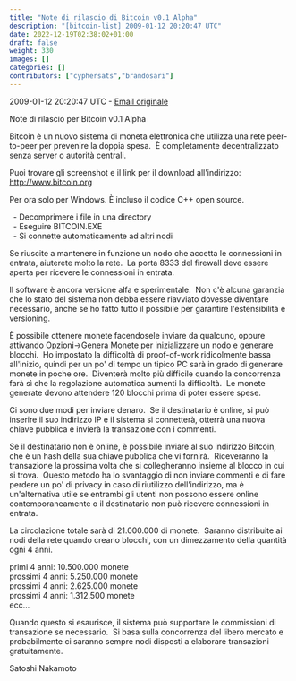 ```yaml
---
title: "Note di rilascio di Bitcoin v0.1 Alpha"
description: "[bitcoin-list] 2009-01-12 20:20:47 UTC"
date: 2022-12-19T02:38:02+01:00
draft: false
weight: 330
images: []
categories: []
contributors: ["cyphersats","brandosari"]
---
```


2009-01-12 20:20:47 UTC - [Email originale](https://web.archive.org/web/20151105193731/http://sourceforge.net/p/bitcoin/mailman/message/21312004/)


Note di rilascio per Bitcoin v0.1 Alpha

Bitcoin è un nuovo sistema di moneta elettronica che utilizza una rete peer-to-peer per prevenire la doppia spesa. &nbsp;È completamente decentralizzato senza server o autorità centrali.

Puoi trovare gli screenshot e il link per il download all'indirizzo:<br>
<http://www.bitcoin.org>

Per ora solo per Windows. È incluso il codice C++ open source.

&ensp;\- Decomprimere i file in una directory<br>
&ensp;\- Eseguire BITCOIN.EXE<br>
&ensp;\- Si connette automaticamente ad altri nodi

Se riuscite a mantenere in funzione un nodo che accetta le connessioni in entrata, aiuterete molto la rete. &nbsp;La porta 8333 del firewall deve essere aperta per ricevere le connessioni in entrata.

Il software è ancora versione alfa e sperimentale. &nbsp;Non c'è alcuna garanzia che lo stato del sistema non debba essere riavviato dovesse diventare necessario, anche se ho fatto tutto il possibile per garantire l'estensibilità e versioning.

È possibile ottenere monete facendosele inviare da qualcuno, oppure attivando Opzioni->Genera Monete per inizializzare un nodo e generare blocchi. &nbsp;Ho impostato la difficoltà di proof-of-work ridicolmente bassa all'inizio, quindi per un po' di tempo un tipico PC sarà in grado di generare monete in poche ore. &nbsp;Diventerà molto più difficile quando la concorrenza farà sì che la regolazione automatica aumenti la difficoltà. &nbsp;Le monete generate devono attendere 120 blocchi prima di poter essere spese.

Ci sono due modi per inviare denaro. &nbsp;Se il destinatario è online, si può inserire il suo indirizzo IP e il sistema si connetterà, otterrà una nuova chiave pubblica e invierà la transazione con i commenti. 

Se il destinatario non è online, è possibile inviare al suo indirizzo Bitcoin, che è un hash della sua chiave pubblica che vi fornirà. &nbsp;Riceveranno la transazione la prossima volta che si collegheranno insieme al blocco in cui si trova. &nbsp;Questo metodo ha lo svantaggio di non inviare commenti e di fare perdere un po' di privacy in caso di riutilizzo dell’indirizzo, ma è un'alternativa utile se entrambi gli utenti non possono essere online contemporaneamente o il destinatario non può ricevere connessioni in entrata.

La circolazione totale sarà di 21.000.000 di monete. &nbsp;Saranno distribuite ai nodi della rete quando creano blocchi, con un dimezzamento della quantità ogni 4 anni.

primi 4 anni: 10.500.000 monete<br>
prossimi 4 anni: 5.250.000 monete<br>
prossimi 4 anni: 2.625.000 monete<br>
prossimi 4 anni: 1.312.500 monete<br>
ecc...

Quando questo si esaurisce, il sistema può supportare le commissioni di transazione se necessario. &nbsp;Si basa sulla concorrenza del libero mercato e probabilmente ci saranno sempre nodi disposti a elaborare transazioni gratuitamente.

Satoshi Nakamoto

